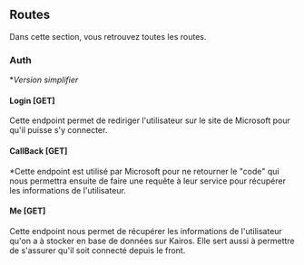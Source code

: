 ## Routes

Dans cette section, vous retrouvez toutes les routes.

### Auth

**Version simplifier*

#### Login [GET]
Cette endpoint permet de rediriger l'utilisateur sur le site de Microsoft pour qu'il puisse s'y connecter.


#### CallBack [GET]

*Cette endpoint est utilisé par Microsoft pour ne retourner le "code" qui nous permettra ensuite de faire une requête à leur service pour récupérer les informations de l'utilisateur.

#### Me [GET]

Cette endpoint nous permet de récupérer les informations de l'utilisateur qu'on a à stocker en base de données sur Kairos. Elle sert aussi à permettre de s'assurer qu'il soit connecté depuis le front.
